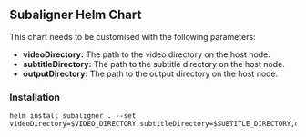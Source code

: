 ## Subaligner Helm Chart

This chart needs to be customised with the following parameters:

- **videoDirectory:** The path to the video directory on the host node.
- **subtitleDirectory:** The path to the subtitle directory on the host node.
- **outputDirectory:** The path to the output directory on the host node.


### Installation
```
helm install subaligner . --set videoDirectory=$VIDEO_DIRECTORY,subtitleDirectory=$SUBTITLE_DIRECTORY,outputDirectory=$OUTPUT_DIRECTORY
```